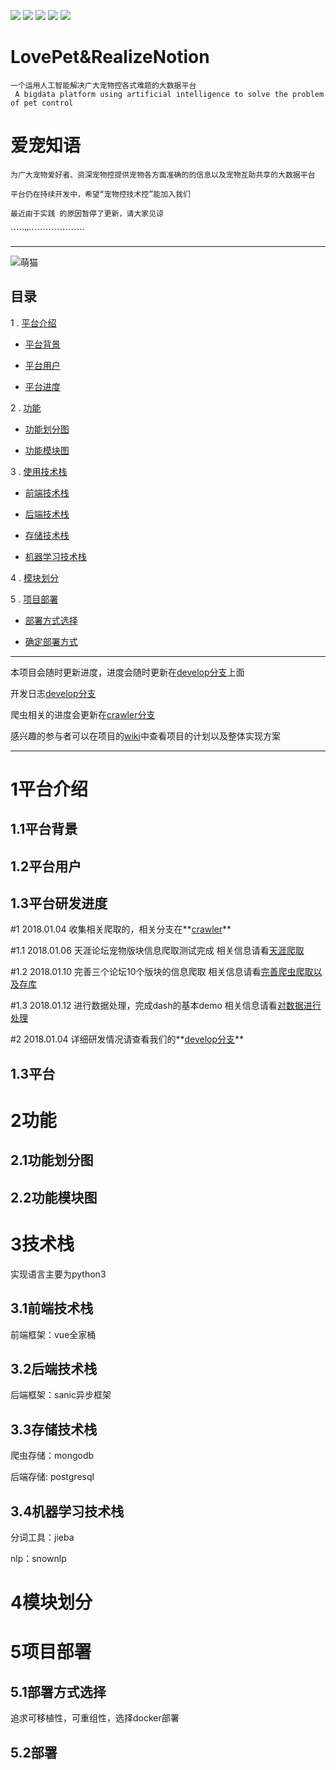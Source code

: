 ![](https://img.shields./travis/rust-lang/rust/master.svg)
![](https://img.shields.io/scrutinizer/coverage/g/phpmyadmin/phpmyadmin/master.svg)
![](https://img.shields.io/sensiolabs/i/45afb680-d4e6-4e66-93ea-bcfa79eb8a87.svg)
![](https://img..io/dotnet.myget/dotnet-coreclr/dt/Microsoft.DotNet.CoreCLR.svg)
![](https://img.shields.io/badge/python-3.6-orange.svg)

# LovePet&RealizeNotion

```
一个运用人工智能解决广大宠物控各式难题的大数据平台
 A bigdata platform using artificial intelligence to solve the problem of pet control 
```

# 爱宠知语

`为广大宠物爱好者、资深宠物控提供宠物各方面准确的的信息以及宠物互助共享的大数据平台`

``平台仍在持续开发中，希望“宠物控技术控”能加入我们``

`最近由于实践 的原因暂停了更新，请大家见谅`

`````‵‵````````````````````

---


![萌猫](https://github.com/PythonScientists/LovePet-RealizeNotion/blob/master/cat.jpg)


## 目录

1 . [平台介绍](#1平台介绍)

  - [平台背景](##1.1平台背景)
  
  - [平台用户](##1.2平台用户)
  
  - [平台进度](##1.3平台研发进度)
    
2 . [功能](#2功能)

  - [功能划分图](##2.1功能划分图)
  
  - [功能模块图](##2.2功能模块图)

3 . [使用技术栈](#3技术栈)
  
  - [前端技术栈](##3.1前端技术栈)
  
  - [后端技术栈](##3.2后端技术栈)
  
  - [存储技术栈](##3.3存储技术栈)
  
  - [机器学习技术栈](##3.4机器学习技术栈)

4 . [模块划分](#4模块划分)

5 . [项目部署](#5项目部署)

  - [部署方式选择](##5.1部署方式选择)
  
  - [确定部署方式](##5.2部署)

----

本项目会随时更新进度，进度会随时更新在[develop分支](https://github.com/PythonScientists/LovePet-RealizeNotion/tree/develop)上面

开发日志[develop分支](https://github.com/PythonScientists/LovePet-RealizeNotion/tree/develop)

爬虫相关的进度会更新在[crawler分支](https://github.com/PythonScientists/LovePet-RealizeNotion/tree/crawler)

感兴趣的参与者可以在项目的[wiki](https://github.com/PythonScientists/LovePet-RealizeNotion/wiki)中查看项目的计划以及整体实现方案

---

# 1平台介绍

## 1.1平台背景

## 1.2平台用户

## 1.3平台研发进度

#1 2018.01.04 收集相关爬取的，相关分支在**[crawler](https://github.com/PythonScientists/LovePet-RealizeNotion/blob/crawler/URL/URL.md)**

#1.1 2018.01.06 天涯论坛宠物版块信息爬取测试完成 相关信息请看[天涯爬取](https://github.com/PythonScientists/LovePet-RealizeNotion/commit/b45eea23dd8aeda3259d50c4f750c2554edfdbd9)

#1.2 2018.01.10 完善三个论坛10个版块的信息爬取 相关信息请看[完善爬虫爬取以及存库](https://github.com/PythonScientists/LovePet-RealizeNotion/commit/1eb79353993cb225f948ccd068c0c3b503f521a2)

#1.3 2018.01.12 进行数据处理，完成dash的基本demo 相关信息请看[对数据进行处理](https://github.com/PythonScientists/LovePet-RealizeNotion/commit/b09dc50fff92b45e8d2237a641bfcfc0684c1a08)

#2 2018.01.04 详细研发情况请查看我们的**[develop分支](https://github.com/PythonScientists/LovePet-RealizeNotion/tree/develop)**

## 1.3平台
# 2功能

## 2.1功能划分图

## 2.2功能模块图

# 3技术栈 

实现语言主要为python3

## 3.1前端技术栈

前端框架：vue全家桶

## 3.2后端技术栈

后端框架：sanic异步框架

## 3.3存储技术栈

爬虫存储：mongodb

后端存储: postgresql

## 3.4机器学习技术栈

分词工具：jieba

nlp：snownlp

# 4模块划分

# 5项目部署

## 5.1部署方式选择

追求可移植性，可重组性，选择docker部署

## 5.2部署
